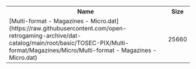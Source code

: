 <table>
<tr><th>Name</th><th>Size</th></tr>
<tr><td>
[Multi-format - Magazines - Micro.dat](https://raw.githubusercontent.com/open-retrogaming-archive/dat-catalog/main/root/basic/TOSEC-PIX/Multi-format/Magazines/Micro/Multi-format - Magazines - Micro.dat)
</td><td>25660</td></tr>
</table>
